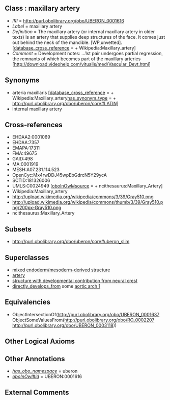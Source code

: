 
## Class : maxillary artery

 * *IRI* = http://purl.obolibrary.org/obo/UBERON_0001616
 * *Label* = maxillary artery
 * *Definition* = The maxillary artery (or internal maxillary artery in older texts) is an artery that supplies deep structures of the face. It comes just out behind the neck of the mandible. [WP,unvetted]. [[database_cross_reference](../../ef/oboInOwl#hasDbXref.md) =  + Wikipedia:Maxillary_artery]
 * *Comment* = Development notes: ...1st pair undergoes partial regression, the remnants of which becomes part of the maxillary arteries [http://download.videohelp.com/vitualis/med/Vascular_Devt.html]

## Synonyms

 * arteria maxillaris [[database_cross_reference](../../ef/oboInOwl#hasDbXref.md) =  + Wikipedia:Maxillary_artery[has_synonym_type](../../pe/oboInOwl#hasSynonymType.md) =  + http://purl.obolibrary.org/obo/uberon/core#LATIN]
 * internal maxillary artery

## Cross-references

 * EHDAA2:0001069
 * EHDAA:7357
 * EMAPA:17311
 * FMA:49675
 * GAID:498
 * MA:0001919
 * MESH:A07.231.114.523
 * OpenCyc:Mx4rwDDJ45wpEbGdrcN5Y29ycA
 * SCTID:181326006
 * UMLS:C0024949 [[oboInOwl#source](../../ce/oboInOwl#source.md) =  + ncithesaurus:Maxillary_Artery]
 * Wikipedia:Maxillary_artery
 * http://upload.wikimedia.org/wikipedia/commons/3/39/Gray510.png
 * http://upload.wikimedia.org/wikipedia/commons/thumb/3/39/Gray510.png/200px-Gray510.png
 * ncithesaurus:Maxillary_Artery

## Subsets

 * http://purl.obolibrary.org/obo/uberon/core#uberon_slim

## Superclasses

 * [mixed endoderm/mesoderm-derived structure](../../UBERON/77/UBERON_0000077.md)
 * [artery](../../UBERON/37/UBERON_0001637.md)
 * [structure with developmental contribution from neural crest](../../UBERON/14/UBERON_0010314.md)
 * [directly_develops_from](../../RO/07/RO_0002207.md) some [aortic arch 1](../../UBERON/18/UBERON_0003118.md)

## Equivalencies

 * ObjectIntersectionOf(<http://purl.obolibrary.org/obo/UBERON_0001637> ObjectSomeValuesFrom(<http://purl.obolibrary.org/obo/RO_0002207> <http://purl.obolibrary.org/obo/UBERON_0003118>))

## Other Logical Axioms


## Other Annotations

 * *[has_obo_namespace](../../ce/oboInOwl#hasOBONamespace.md)* = uberon
 * *[oboInOwl#id](../../id/oboInOwl#id.md)* = UBERON:0001616

## External Comments

